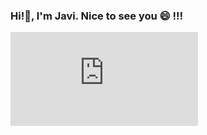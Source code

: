 ### Hi!👋, I'm Javi. Nice to see you 😄 !!! 
![Banner](https://www.freepik.com/premium-vector/web-development-word-concepts-blue-banner_34501753.htm)
